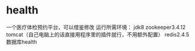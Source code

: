 # health
一个医疗体检预约平台，可以借鉴修改
运行所需环境：
jdk8
zookeeper3.4.12
tomcat（自己电脑上的话直接用程序里的插件就行，不用额外配置）
redis2.4.5
数据库health
